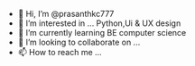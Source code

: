 - 👋 Hi, I’m @prasanthkc777
- 👀 I’m interested in ... Python,Ui & UX design 
- 🌱 I’m currently learning BE computer science
- 💞️ I’m looking to collaborate on ...
- 📫 How to reach me ...

<!---
prasanthkc777/prasanthkc777 is a ✨ special ✨ repository because its `README.md` (this file) appears on your GitHub profile.
You can click the Preview link to take a look at your changes.
--->
